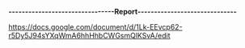 **--------------------------------Report------------------------------**

https://docs.google.com/document/d/1Lk-EEvcp62-r5Dy5J94sYXqWmA6hhHhbCWGsmQlKSvA/edit


